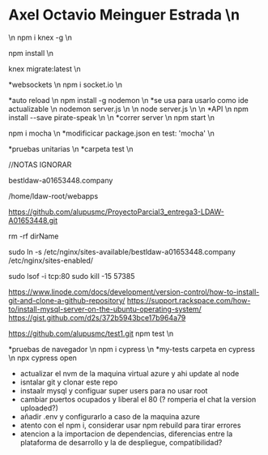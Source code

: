 # Axel Octavio Meinguer Estrada \n

\n
npm i knex -g \n

npm install \n

knex migrate:latest \n

*websockets \n
npm i socket.io \n

*auto reload \n
npm install -g nodemon \n
*se usa para usarlo como ide actualizable \n
 nodemon server.js \n
\n
node server.js \n
\n
*API \n
npm install --save pirate-speak \n
\n
*correr server \n
npm start \n

npm i mocha \n
*modificicar package.json en test: 'mocha' \n

*pruebas unitarias \n
*carpeta test \n








//NOTAS IGNORAR

bestldaw-a01653448.company

/home/ldaw-root/webapps

https://github.com/alupusmc/ProyectoParcial3_entrega3-LDAW-A01653448.git




rm -rf dirName


sudo ln -s /etc/nginx/sites-available/bestldaw-a01653448.company /etc/nginx/sites-enabled/

sudo lsof -i tcp:80
sudo kill -15 57385

https://www.linode.com/docs/development/version-control/how-to-install-git-and-clone-a-github-repository/
https://support.rackspace.com/how-to/install-mysql-server-on-the-ubuntu-operating-system/
https://gist.github.com/d2s/372b5943bce17b964a79

https://github.com/alupusmc/test1.git
npm test \n

*pruebas de navegador \n
npm i cypress \n
*my-tests carpeta en cypress \n
npx cypress open


- actualizar el nvm de la maquina virtual azure y ahi update al node
- isntalar git y clonar este repo
- instaalr mysql y configuar super users para no usar root
- cambiar puertos ocupados y liberal el 80 (? romperia el chat la version uploaded?)
- añadir .env y configurarlo a caso de la maquina azure
- atento con el npm i, considerar usar npm rebuild para tirar errores
- atencion a la importacion de dependencias, diferencias entre la plataforma de desarrollo y la de despliegue, compatibilidad?
